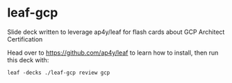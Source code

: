 # leaf-gcp
Slide deck written to leverage ap4y/leaf for flash cards about GCP Architect Certification

Head over to https://github.com/ap4y/leaf to learn how to install, then run this deck with:

```
leaf -decks ./leaf-gcp review gcp
```

